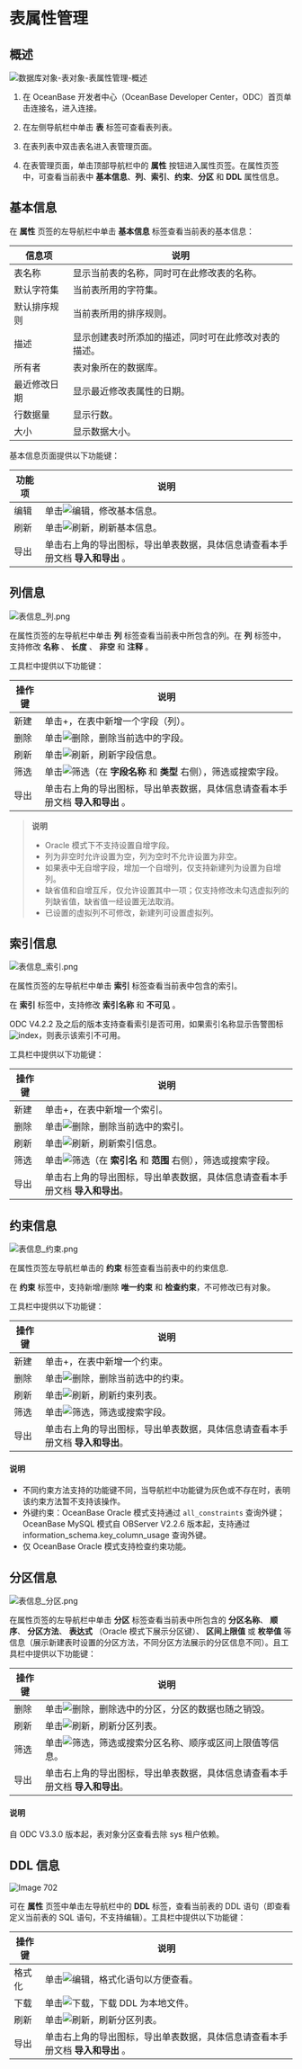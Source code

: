 表属性管理 
==========================

概述 
-----------------------

![数据库对象-表对象-表属性管理-概述](https://obbusiness-private.oss-cn-shanghai.aliyuncs.com/doc/img/odc/410/table/table%20attribute-basic%20information.png)

1. 在 OceanBase 开发者中心（OceanBase Developer Center，ODC）首页单击连接名，进入连接。

2. 在左侧导航栏中单击 **表** 标签可查看表列表。 

3. 在表列表中双击表名进入表管理页面。

4. 在表管理页面，单击顶部导航栏中的 **属性** 按钮进入属性页签。在属性页签中，可查看当前表中 **基本信息**、**列**、**索引**、**约束**、**分区** 和 **DDL** 属性信息。

基本信息 
-------------------------

在 **属性** 页签的左导航栏中单击 **基本信息** 标签查看当前表的基本信息：

|  信息项   |             说明             |
|--------|----------------------------|
| 表名称    | 显示当前表的名称，同时可在此修改表的名称。      |
| 默认字符集  | 当前表所用的字符集。                 |
| 默认排序规则 | 当前表所用的排序规则。                |
| 描述     | 显示创建表时所添加的描述，同时可在此修改对表的描述。 |
| 所有者    | 表对象所在的数据库。                 |
| 最近修改日期 | 显示最近修改表属性的日期。              |
|行数据量|显示行数。|
|大小|显示数据大小。|

基本信息页面提供以下功能键：

| 功能项 |                      说明                      |
|-----|----------------------------------------------|
| 编辑  | 单击![编辑](https://obbusiness-private.oss-cn-shanghai.aliyuncs.com/doc/img/odc/icon/edit.jpg)，修改基本信息。       |
| 刷新  | 单击![刷新](https://obbusiness-private.oss-cn-shanghai.aliyuncs.com/doc/img/odc/icon/refresh.jpg)，刷新基本信息。       |
| 导出  | 单击右上角的导出图标，导出单表数据，具体信息请查看本手册文档 **导入和导出** 。 |

列信息 
------------------------

![表信息_列.png](https://obbusiness-private.oss-cn-shanghai.aliyuncs.com/doc/img/odc/340/%E8%A1%A8%E5%B1%9E%E6%80%A7%E7%AE%A1%E7%90%86-3.png)

在属性页签的左导航栏中单击 **列** 标签查看当前表中所包含的列。在 **列** 标签中，支持修改 **名称** 、 **长度** 、 **非空** 和 **注释** 。

工具栏中提供以下功能键：

| 操作键 | 说明  |
|-------|--------|
| 新建  | 单击+，在表中新增一个字段（列）。                                               |
| 删除  | 单击![删除](https://obbusiness-private.oss-cn-shanghai.aliyuncs.com/doc/img/odc/icon/delete.jpg)，删除当前选中的字段。                       |
| 刷新  | 单击![刷新](https://obbusiness-private.oss-cn-shanghai.aliyuncs.com/doc/img/odc/icon/refresh.jpg)，刷新字段信息。                          |
| 筛选  | 单击![筛选](https://obbusiness-private.oss-cn-shanghai.aliyuncs.com/doc/img/odc/icon/filter.jpg)（在 **字段名称** 和 **类型** 右侧），筛选或搜索字段。 |
| 导出  | 单击右上角的导出图标，导出单表数据，具体信息请查看本手册文档 **导入和导出** 。|

> **说明**  
> <ul><li> Oracle 模式下不支持设置自增字段。</li>
> <li> 列为非空时允许设置为空，列为空时不允许设置为非空。</li>
> <li> 如果表中无自增字段，增加一个自增列，仅支持新建列为设置为自增列。</li>
> <li> 缺省值和自增互斥，仅允许设置其中一项；仅支持修改未勾选虚拟列的列缺省值，缺省值一经设置无法取消。</li>
> <li> 已设置的虚拟列不可修改，新建列可设置虚拟列。</li></ul>

索引信息 
-------------------------

![表信息_索引.png](https://obbusiness-private.oss-cn-shanghai.aliyuncs.com/doc/img/odc/340/%E8%A1%A8%E5%B1%9E%E6%80%A7%E7%AE%A1%E7%90%86-4.png)

在属性页签的左导航栏中单击 **索引** 标签查看当前表中包含的索引。

在 **索引** 标签中，支持修改 **索引名称** 和 **不可见** 。

ODC V4.2.2 及之后的版本支持查看索引是否可用，如果索引名称显示告警图标![index](https://obbusiness-private.oss-cn-shanghai.aliyuncs.com/doc/img/odc/icon/index.png)，则表示该索引不可用。

工具栏中提供以下功能键：

| 操作键 |    说明 |
|-----|-----------------|
| 新建  | 单击+，在表中新增一个索引。|
| 删除  | 单击![删除](https://obbusiness-private.oss-cn-shanghai.aliyuncs.com/doc/img/odc/icon/delete.jpg)，删除当前选中的索引。 |
| 刷新  | 单击![刷新](https://obbusiness-private.oss-cn-shanghai.aliyuncs.com/doc/img/odc/icon/refresh.jpg)，刷新索引信息。|
| 筛选  | 单击![筛选](https://obbusiness-private.oss-cn-shanghai.aliyuncs.com/doc/img/odc/icon/filter.jpg)（在 **索引名** 和 **范围** 右侧），筛选或搜索字段。 |
| 导出  | 单击右上角的导出图标，导出单表数据，具体信息请查看本手册文档 **导入和导出**。 |

约束信息 
-------------------------

![表信息_约束.png](https://obbusiness-private.oss-cn-shanghai.aliyuncs.com/doc/img/odc/340/%E8%A1%A8%E5%B1%9E%E6%80%A7%E7%AE%A1%E7%90%86-5.png)

在属性页签左导航栏单击的 **约束** 标签查看当前表中的约束信息.

在 **约束** 标签中，支持新增/删除 **唯一约束** 和 **检查约束**，不可修改已有对象。

工具栏中提供以下功能键：

| 操作键 | 说明                      |
|-----|-----------------|
| 新建  | 单击+，在表中新增一个约束。                               |
| 删除  | 单击![删除](https://obbusiness-private.oss-cn-shanghai.aliyuncs.com/doc/img/odc/icon/delete.jpg)，删除当前选中的约束。    |
| 刷新  | 单击![刷新](https://obbusiness-private.oss-cn-shanghai.aliyuncs.com/doc/img/odc/icon/refresh.jpg)，刷新约束列表。       |
| 筛选  | 单击![筛选](https://obbusiness-private.oss-cn-shanghai.aliyuncs.com/doc/img/odc/icon/filter.jpg)，筛选或搜索字段。      |
| 导出  | 单击右上角的导出图标，导出单表数据，具体信息请查看本手册文档 **导入和导出**。 |

<main id="notice" type='explain'>
   <h4>说明</h4>
   <ul>
   <li>不同约束方法支持的功能键不同，当导航栏中功能键为灰色或不存在时，表明该约束方法暂不支持该操作。</li>
   <li>外键约束：OceanBase Oracle 模式支持通过 <code>all_constraints</code> 查询外键；OceanBase MySQL 模式自 OBServer V2.2.6 版本起，支持通过 information_schema.key_column_usage 查询外键。</li>
   <li>仅 OceanBase Oracle 模式支持检查约束功能。</li>
   </ul>
</main>

分区信息 
-------------------------

![表信息_分区.png](https://obbusiness-private.oss-cn-shanghai.aliyuncs.com/doc/img/odc/340/%E8%A1%A8%E5%B1%9E%E6%80%A7%E7%AE%A1%E7%90%86-6.png)

在属性页签的左导航栏中单击 **分区** 标签查看当前表中所包含的 **分区名称**、 **顺序**、 **分区方法**、 **表达式** （Oracle 模式下展示分区键）、 **区间上限值** 或 **枚举值** 等信息（展示新建表时设置的分区方法，不同分区方法展示的分区信息不同）。且工具栏中提供以下功能键：

| 操作键 |说明  |
|-------|-----------|
| 删除  | 单击![删除](https://obbusiness-private.oss-cn-shanghai.aliyuncs.com/doc/img/odc/icon/delete.jpg)，删除选中的分区，分区的数据也随之销毁。    |
| 刷新  | 单击![刷新](https://obbusiness-private.oss-cn-shanghai.aliyuncs.com/doc/img/odc/icon/refresh.jpg)，刷新分区列表。                |
| 筛选  | 单击![筛选](https://help-static-aliyun-doc.aliyuncs.com/assets/img/zh-CN/9525548461/p412788.jpg)，筛选或搜索分区名称、顺序或区间上限值等信息。 |
| 导出  | 单击右上角的导出图标，导出单表数据，具体信息请查看本手册文档 **导入和导出**。          |

<main id="notice" type='explain'>
   <h4>说明</h4>
   <p>自 ODC V3.3.0 版本起，表对象分区查看去除 sys 租户依赖。</p>
</main>

DDL 信息 
---------------------------

![Image 702](https://obbusiness-private.oss-cn-shanghai.aliyuncs.com/doc/img/odc/340/%E8%A1%A8%E5%B1%9E%E6%80%A7%E7%AE%A1%E7%90%86-7.png)

可在 **属性** 页签中单击左导航栏中的 **DDL** 标签，查看当前表的 DDL 语句（即查看定义当前表的 SQL 语句，不支持编辑）。工具栏中提供以下功能键：

| 操作键 |                      说明                      |
|-----|----------------------------------------------|
| 格式化 | 单击![编辑](https://obbusiness-private.oss-cn-shanghai.aliyuncs.com/doc/img/odc/icon/edit.jpg)，格式化语句以方便查看。   |
| 下载  | 单击![下载](https://obbusiness-private.oss-cn-shanghai.aliyuncs.com/doc/img/odc/icon/download.jpg)，下载 DDL 为本地文件。 |
| 刷新  | 单击![刷新](https://obbusiness-private.oss-cn-shanghai.aliyuncs.com/doc/img/odc/icon/refresh.jpg)，刷新分区列表。       |
| 导出  | 单击右上角的导出图标，导出单表数据，具体信息请查看本手册文档 **导入和导出** 。 |



